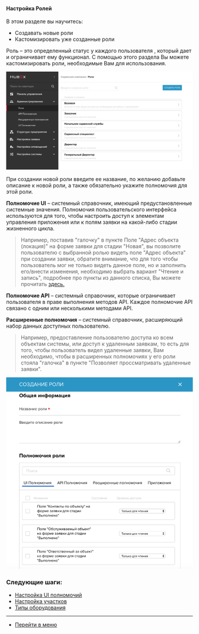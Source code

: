 #### Настройка Ролей
В этом разделе вы научитесь:
- Создавать новые роли
- Кастомизировать уже созданные роли

Роль – это определенный статус у каждого пользователя , который дает и ограничивает ему функционал. С помощью этого раздела Вы можете кастомизировать роли, необходимые Вам для использования.

![Role1](/attachments/images/FAQ/ADMIN/Roles/role1.png)

При создании новой роли введите ее название, по желанию добавьте описание к новой роли, а также обязательно укажите полномочия для этой роли.

**Полномочие UI** – системный справочник, имеющий предустановленные системные значения. Полномочия пользовательского интерфейса используются для того, чтобы настроить доступ к элементам управления приложения или к полям заявки на какой-либо стадии жизненного цикла.
> Например, поставив "галочку" в пункте Поле "Адрес объекта (локация)" на форме заявки для стадии "Новая", вы позволите пользователю с выбранной ролью видеть поле "Адрес объекта" при создании заявки, обратите внимание, что для того чтобы пользователь мог не только видеть данное поле, но и заполнить его/внести изменения, необходимо выбрать вариант "Чтение и запись", подробнее про пункты из данного списка, Вы можете прочитать [здесь.](https://wiki.hubex.ru/docs/FAQ/RU/admin/ElementsOfInterface.html)

**Полномочие API** – системный справочник, которые ограничивает пользователя в праве выполнения методов API. Каждое полномочие API связано с одним или несколькими методами API.

**Расширенные полномочия** – системный справочник, расширяющий набор данных доступных пользователю.
> Например, предоставление пользователю доступа ко всем объектам системы, или доступ к удаленным заявкам, то есть для того, чтобы пользователь видел удаленные заявки, Вам необходимо, чтобы в расширенных полномочиях у его роли стояла "галочка" в пункте "Позволяет проссматривать удаленные заявки".

![Role2](/attachments/images/FAQ/ADMIN/Roles/role2.png)



### Следующие шаги:
- [Настройка UI полномочий](./UI_Permissions.md)
- [Настройка участков](./Places.md)
- [Типы оборудования](./ObjectsType.md)



____
- [Перейти в меню](http://wiki.hubex.ru)
